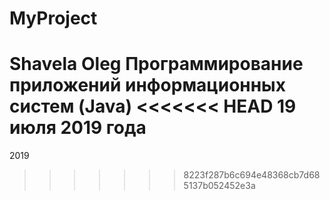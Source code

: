﻿# MyProject
Shavela Oleg
Программирование приложений информационных систем (Java)
<<<<<<< HEAD
 19 июля 2019 года
=======
2019
>>>>>>> 8223f287b6c694e48368cb7d685137b052452e3a
